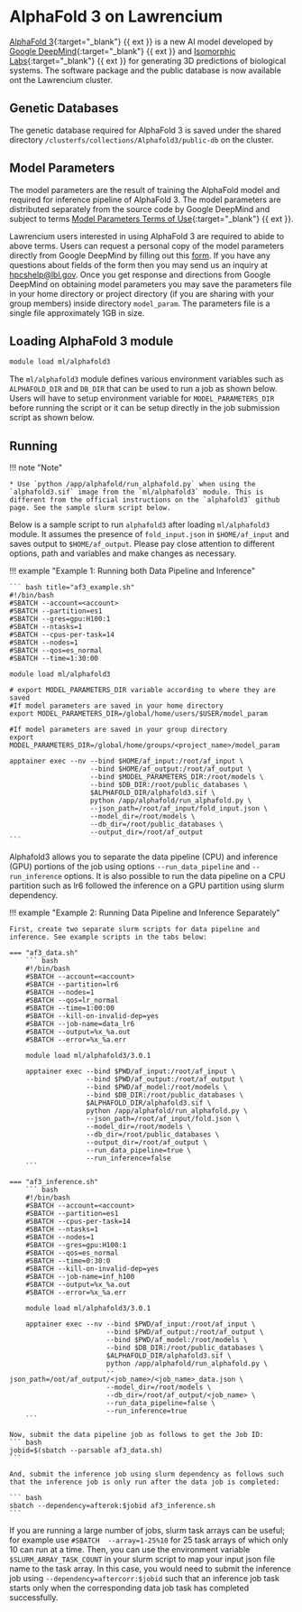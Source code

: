 # AlphaFold 3 on Lawrencium
[AlphaFold 3](https://github.com/google-deepmind/alphafold3.git){:target="_blank"} {{ ext }} is a new AI model developed by [Google DeepMind](https://deepmind.google/){:target="_blank"} {{ ext }} and [Isomorphic Labs](https://www.isomorphiclabs.com/){:target="_blank"} {{ ext }} for generating 3D predictions of biological systems. The software package and the public database is now available ont the Lawrencium cluster.

## Genetic Databases 
The genetic database required for AlphaFold 3 is saved under the shared directory `/clusterfs/collections/Alphafold3/public-db` on the cluster.

## Model Parameters
The model parameters are the result of training the AlphaFold model and required for inference pipeline of AlphaFold 3. The model parameters are distributed separately from the source code by Google DeepMind and subject to terms [Model Parameters Terms of Use](https://github.com/google-deepmind/alphafold3/blob/v3.0.0/WEIGHTS_TERMS_OF_USE.md){:target="_blank"} {{ ext }}.

Lawrencium users interested in using AlphaFold 3 are required to abide to above terms. Users can request a personal copy of the model parameters directly from Google DeepMind by filling out this [form](https://forms.gle/svvpY4u2jsHEwWYS6). If you have any questions about fields of the form then you may send us an inquiry at [hpcshelp@lbl.gov](mailto:hpcshelp@lbl.gov). Once you get response and directions from Google DeepMind on obtaining model parameters you may save the parameters file in your home directory or project directory (if you are sharing with your group members) inside directory `model_param`. The parameters file is a single file approximately 1GB in size.

## Loading AlphaFold 3 module

``` bash
module load ml/alphafold3
```

The `ml/alphafold3` module defines various environment variables such as `ALPHAFOLD_DIR` and `DB_DIR` that can be used to run a job as shown below. Users will have to setup environment variable for `MODEL_PARAMETERS_DIR` before running the script or it can be setup directly in the job submission script as shown below.
## Running 

!!! note "Note"

    * Use `python /app/alphafold/run_alphafold.py` when using the `alphafold3.sif` image from the `ml/alphafold3` module. This is different from the official instructions on the `alphafold3` github page. See the sample slurm script below.

Below is a sample script to run `alphafold3` after loading `ml/alphafold3` module. It assumes the presence of `fold_input.json` in `$HOME/af_input` and saves output to `$HOME/af_output`. Please pay close attention to different options, path and variables and make changes as necessary.

!!! example "Example 1: Running both Data Pipeline and Inference"

    ``` bash title="af3_example.sh"
    #!/bin/bash
    #SBATCH --account=<account>
    #SBATCH --partition=es1
    #SBATCH --gres=gpu:H100:1
    #SBATCH --ntasks=1
    #SBATCH --cpus-per-task=14
    #SBATCH --nodes=1
    #SBATCH --qos=es_normal
    #SBATCH --time=1:30:00

    module load ml/alphafold3

    # export MODEL_PARAMETERS_DIR variable according to where they are saved
    #If model parameters are saved in your home directory
    export MODEL_PARAMETERS_DIR=/global/home/users/$USER/model_param

    #If model parameters are saved in your group directory
    export MODEL_PARAMETERS_DIR=/global/home/groups/<project_name>/model_param

    apptainer exec --nv --bind $HOME/af_input:/root/af_input \
                        --bind $HOME/af_output:/root/af_output \
                        --bind $MODEL_PARAMETERS_DIR:/root/models \
                        --bind $DB_DIR:/root/public_databases \
                        $ALPHAFOLD_DIR/alphafold3.sif \
                        python /app/alphafold/run_alphafold.py \
                        --json_path=/root/af_input/fold_input.json \
                        --model_dir=/root/models \
                        --db_dir=/root/public_databases \
                        --output_dir=/root/af_output
    ```

Alphafold3 allows you to separate the data pipeline (CPU) and inference (GPU) portions of the job using options `--run_data_pipeline` and `--run_inference` options. It is also possible to run the data pipeline on a CPU partition such as lr6 followed the inference on a GPU partition using slurm dependency.

!!! example "Example 2: Running Data Pipeline and Inference Separately"

    First, create two separate slurm scripts for data pipeline and inference. See example scripts in the tabs below:

    === "af3_data.sh"
        ``` bash
        #!/bin/bash
        #SBATCH --account=<account>
        #SBATCH --partition=lr6
        #SBATCH --nodes=1
        #SBATCH --qos=lr_normal
        #SBATCH --time=1:00:00
        #SBATCH --kill-on-invalid-dep=yes
        #SBATCH --job-name=data_lr6
        #SBATCH --output=%x_%a.out
        #SBATCH --error=%x_%a.err

        module load ml/alphafold3/3.0.1

        apptainer exec --bind $PWD/af_input:/root/af_input \
                       --bind $PWD/af_output:/root/af_output \
                       --bind $PWD/af_model:/root/models \
                       --bind $DB_DIR:/root/public_databases \
                       $ALPHAFOLD_DIR/alphafold3.sif \
                       python /app/alphafold/run_alphafold.py \
                       --json_path=/root/af_input/fold.json \
                       --model_dir=/root/models \
                       --db_dir=/root/public_databases \
                       --output_dir=/root/af_output \
                       --run_data_pipeline=true \
                       --run_inference=false 
        ```

    === "af3_inference.sh"
        ``` bash
        #!/bin/bash
        #SBATCH --account=<account>
        #SBATCH --partition=es1
        #SBATCH --cpus-per-task=14
        #SBATCH --ntasks=1
        #SBATCH --nodes=1
        #SBATCH --gres=gpu:H100:1
        #SBATCH --qos=es_normal
        #SBATCH --time=0:30:0
        #SBATCH --kill-on-invalid-dep=yes
        #SBATCH --job-name=inf_h100
        #SBATCH --output=%x_%a.out
        #SBATCH --error=%x_%a.err

        module load ml/alphafold3/3.0.1

        apptainer exec --nv --bind $PWD/af_input:/root/af_input \
                            --bind $PWD/af_output:/root/af_output \
                            --bind $PWD/af_model:/root/models \
                            --bind $DB_DIR:/root/public_databases \
                            $ALPHAFOLD_DIR/alphafold3.sif \
                            python /app/alphafold/run_alphafold.py \
                            --json_path=/oot/af_output/<job_name>/<job_name>_data.json \ 
                            --model_dir=/root/models \
                            --db_dir=/root/af_output/<job_name> \
                            --run_data_pipeline=false \
                            --run_inference=true
        ```

    Now, submit the data pipeline job as follows to get the Job ID:
    ``` bash
    jobid=$(sbatch --parsable af3_data.sh)
    ```

    And, submit the inference job using slurm dependency as follows such that the inference job is only run after the data job is completed:

    ``` bash
    sbatch --dependency=afterok:$jobid af3_inference.sh
    ```

If you are running a large number of jobs, slurm task arrays can be useful; for example use `#SBATCH  --array=1-25%10` for 25 task arrays of which only 10 can run at a time. Then, you can use the environment variable `$SLURM_ARRAY_TASK_COUNT` in your slurm script to map your input json file name to the task array. In this case, you would need to submit the inference job using `--dependency=aftercorr:$jobid` such that an inference job task starts only when the corresponding data job task has completed successfully.